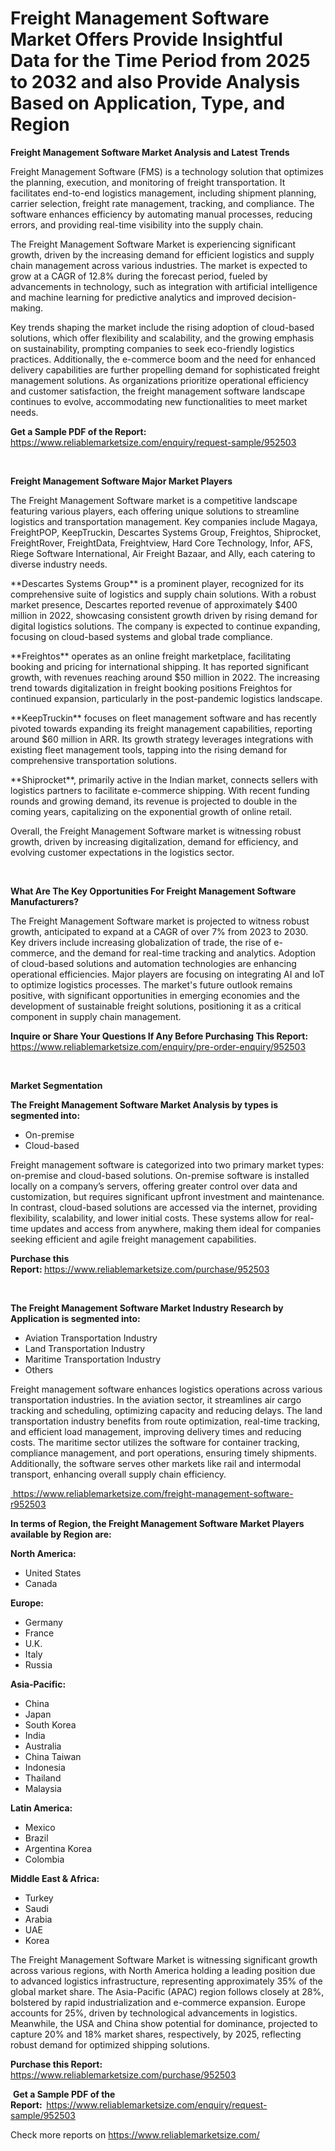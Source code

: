 <p><h1>Freight Management Software Market Offers Provide Insightful Data for the Time Period from 2025 to 2032 and also Provide Analysis Based on Application, Type, and Region</h1></p><p><strong>Freight Management Software Market Analysis and Latest Trends</strong></p>
<p><p>Freight Management Software (FMS) is a technology solution that optimizes the planning, execution, and monitoring of freight transportation. It facilitates end-to-end logistics management, including shipment planning, carrier selection, freight rate management, tracking, and compliance. The software enhances efficiency by automating manual processes, reducing errors, and providing real-time visibility into the supply chain.</p><p>The Freight Management Software Market is experiencing significant growth, driven by the increasing demand for efficient logistics and supply chain management across various industries. The market is expected to grow at a CAGR of 12.8% during the forecast period, fueled by advancements in technology, such as integration with artificial intelligence and machine learning for predictive analytics and improved decision-making.</p><p>Key trends shaping the market include the rising adoption of cloud-based solutions, which offer flexibility and scalability, and the growing emphasis on sustainability, prompting companies to seek eco-friendly logistics practices. Additionally, the e-commerce boom and the need for enhanced delivery capabilities are further propelling demand for sophisticated freight management solutions. As organizations prioritize operational efficiency and customer satisfaction, the freight management software landscape continues to evolve, accommodating new functionalities to meet market needs.</p></p>
<p><strong>Get a Sample PDF of the Report:&nbsp;</strong> <a href="https://www.reliablemarketsize.com/enquiry/request-sample/952503?utm_campaign=2744&utm_medium=2&utm_source=Github&utm_content=ia&utm_term=07032025&utm_id=freight-management-software">https://www.reliablemarketsize.com/enquiry/request-sample/952503</a></p>
<p>&nbsp;</p>
<p><strong>Freight Management Software Major Market Players</strong></p>
<p><p>The Freight Management Software market is a competitive landscape featuring various players, each offering unique solutions to streamline logistics and transportation management. Key companies include Magaya, FreightPOP, KeepTruckin, Descartes Systems Group, Freightos, Shiprocket, FreightRover, FreightData, Freightview, Hard Core Technology, Infor, AFS, Riege Software International, Air Freight Bazaar, and Ally, each catering to diverse industry needs.</p><p>**Descartes Systems Group** is a prominent player, recognized for its comprehensive suite of logistics and supply chain solutions. With a robust market presence, Descartes reported revenue of approximately $400 million in 2022, showcasing consistent growth driven by rising demand for digital logistics solutions. The company is expected to continue expanding, focusing on cloud-based systems and global trade compliance.</p><p>**Freightos** operates as an online freight marketplace, facilitating booking and pricing for international shipping. It has reported significant growth, with revenues reaching around $50 million in 2022. The increasing trend towards digitalization in freight booking positions Freightos for continued expansion, particularly in the post-pandemic logistics landscape.</p><p>**KeepTruckin** focuses on fleet management software and has recently pivoted towards expanding its freight management capabilities, reporting around $60 million in ARR. Its growth strategy leverages integrations with existing fleet management tools, tapping into the rising demand for comprehensive transportation solutions.</p><p>**Shiprocket**, primarily active in the Indian market, connects sellers with logistics partners to facilitate e-commerce shipping. With recent funding rounds and growing demand, its revenue is projected to double in the coming years, capitalizing on the exponential growth of online retail.</p><p>Overall, the Freight Management Software market is witnessing robust growth, driven by increasing digitalization, demand for efficiency, and evolving customer expectations in the logistics sector.</p></p>
<p>&nbsp;</p>
<p><strong>What Are The Key Opportunities For Freight Management Software Manufacturers?</strong></p>
<p><p>The Freight Management Software market is projected to witness robust growth, anticipated to expand at a CAGR of over 7% from 2023 to 2030. Key drivers include increasing globalization of trade, the rise of e-commerce, and the demand for real-time tracking and analytics. Adoption of cloud-based solutions and automation technologies are enhancing operational efficiencies. Major players are focusing on integrating AI and IoT to optimize logistics processes. The market's future outlook remains positive, with significant opportunities in emerging economies and the development of sustainable freight solutions, positioning it as a critical component in supply chain management.</p></p>
<p><strong>Inquire or Share Your Questions If Any Before Purchasing This Report:</strong> <a href="https://www.reliablemarketsize.com/enquiry/pre-order-enquiry/952503?utm_campaign=2744&utm_medium=2&utm_source=Github&utm_content=ia&utm_term=07032025&utm_id=freight-management-software">https://www.reliablemarketsize.com/enquiry/pre-order-enquiry/952503</a></p>
<p>&nbsp;</p>
<p><strong>Market Segmentation</strong></p>
<p><strong>The Freight Management Software Market Analysis by types is segmented into:</strong></p>
<p><ul><li>On-premise</li><li>Cloud-based</li></ul></p>
<p><p>Freight management software is categorized into two primary market types: on-premise and cloud-based solutions. On-premise software is installed locally on a company’s servers, offering greater control over data and customization, but requires significant upfront investment and maintenance. In contrast, cloud-based solutions are accessed via the internet, providing flexibility, scalability, and lower initial costs. These systems allow for real-time updates and access from anywhere, making them ideal for companies seeking efficient and agile freight management capabilities.</p></p>
<p><strong>Purchase this Report:&nbsp;</strong><a href="https://www.reliablemarketsize.com/purchase/952503?utm_campaign=2744&utm_medium=2&utm_source=Github&utm_content=ia&utm_term=07032025&utm_id=freight-management-software">https://www.reliablemarketsize.com/purchase/952503</a></p>
<p>&nbsp;</p>
<p><strong>The Freight Management Software Market Industry Research by Application is segmented into:</strong></p>
<p><ul><li>Aviation Transportation Industry</li><li>Land Transportation Industry</li><li>Maritime Transportation Industry</li><li>Others</li></ul></p>
<p><p>Freight management software enhances logistics operations across various transportation industries. In the aviation sector, it streamlines air cargo tracking and scheduling, optimizing capacity and reducing delays. The land transportation industry benefits from route optimization, real-time tracking, and efficient load management, improving delivery times and reducing costs. The maritime sector utilizes the software for container tracking, compliance management, and port operations, ensuring timely shipments. Additionally, the software serves other markets like rail and intermodal transport, enhancing overall supply chain efficiency.</p></p>
<p><a href="https://www.reliablemarketsize.com/freight-management-software-r952503?utm_campaign=2744&utm_medium=2&utm_source=Github&utm_content=ia&utm_term=07032025&utm_id=freight-management-software">&nbsp;https://www.reliablemarketsize.com/freight-management-software-r952503</a></p>
<p><strong>In terms of Region, the Freight Management Software Market Players available by Region are:</strong></p>
<p>
    <p> <strong> North America: </strong>
        <ul>
            <li>United States</li>
            <li>Canada</li>
        </ul>
        </p> 
    <p> <strong> Europe: </strong>
        <ul>
            <li>Germany</li>
            <li>France</li>
            <li>U.K.</li>
            <li>Italy</li>
            <li>Russia</li>
        </ul>
        </p> 
    <p> <strong> Asia-Pacific: </strong>
        <ul>
            <li>China</li>
            <li>Japan</li>
            <li>South Korea</li>
            <li>India</li>
            <li>Australia</li>
            <li>China Taiwan</li>
            <li>Indonesia</li>
            <li>Thailand</li>
            <li>Malaysia</li>
        </ul>
        </p> 
    <p> <strong> Latin America: </strong>
        <ul>
            <li>Mexico</li>
            <li>Brazil</li>
            <li>Argentina Korea</li>
            <li>Colombia</li>
        </ul>
        </p> 
    <p> <strong> Middle East & Africa: </strong>
        <ul>
            <li>Turkey</li>
            <li>Saudi</li>
            <li>Arabia</li>
            <li>UAE</li>
            <li>Korea</li>
        </ul>
    </p>
    </p>
<p><p>The Freight Management Software Market is witnessing significant growth across various regions, with North America holding a leading position due to advanced logistics infrastructure, representing approximately 35% of the global market share. The Asia-Pacific (APAC) region follows closely at 28%, bolstered by rapid industrialization and e-commerce expansion. Europe accounts for 25%, driven by technological advancements in logistics. Meanwhile, the USA and China show potential for dominance, projected to capture 20% and 18% market shares, respectively, by 2025, reflecting robust demand for optimized shipping solutions.</p></p>
<p><strong>Purchase this Report: </strong><a href="https://www.reliablemarketsize.com/purchase/952503?utm_campaign=2744&utm_medium=2&utm_source=Github&utm_content=ia&utm_term=07032025&utm_id=freight-management-software">https://www.reliablemarketsize.com/purchase/952503</a></p>
<p>&nbsp;<strong>Get a Sample PDF of the Report:&nbsp;&nbsp;</strong><a href="https://www.reliablemarketsize.com/enquiry/request-sample/952503?utm_campaign=2744&utm_medium=2&utm_source=Github&utm_content=ia&utm_term=07032025&utm_id=freight-management-software">https://www.reliablemarketsize.com/enquiry/request-sample/952503</a></p>
<p><strong></strong></p>
<p>Check more reports on <a href="https://www.reliablemarketsize.com/?utm_campaign=2744&utm_medium=2&utm_source=Github&utm_content=ia&utm_term=07032025&utm_id=freight-management-software">https://www.reliablemarketsize.com/</a></p>